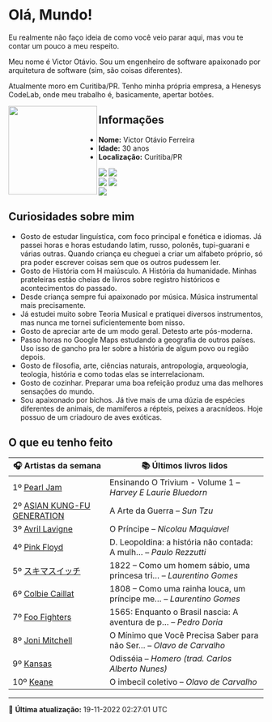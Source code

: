 # Olá, Mundo!

Eu realmente não faço ideia de como você veio parar aqui, mas vou te contar um pouco a meu respeito.

Meu nome é Victor Otávio. Sou um engenheiro de software apaixonado por arquitetura de software (sim, são coisas diferentes).

Atualmente moro em Curitiba/PR. Tenho minha própria empresa, a Henesys CodeLab, onde meu trabalho é, basicamente, apertar botões.

<img align="left" src="https://github.com/vctrtvfrrr/vctrtvfrrr/raw/master/octocat.png" alt="" width="175" />

## Informações

- **Nome:** Victor Otávio Ferreira
- **Idade:** 30 anos
- **Localização:** Curitiba/PR

[![](https://img.shields.io/badge/LinkedIn-victorotavio-blue)](https://www.linkedin.com/in/victorotavio/) [![](https://img.shields.io/badge/Twitter-@vctrtvfrrr-blue)](https://twitter.com/vctrtvfrrr)  
[![](https://img.shields.io/badge/GitHub-vctrtvfrrr-24292e)](https://github.com/vctrtvfrrr) [![](https://img.shields.io/badge/GitLab-vctrtvfrrr-ec5d16)](https://gitlab.com/vctrtvfrrr)  
[![](https://img.shields.io/badge/Email-victor@otavioferreira.com.br-red)](mailto:victor@otavioferreira.com.br)  

## Curiosidades sobre mim

-   Gosto de estudar linguística, com foco principal e fonética e idiomas. Já passei horas e horas estudando latim, russo, polonês, tupi-guarani e várias outras. Quando criança eu cheguei a criar um alfabeto próprio, só pra poder escrever coisas sem que os outros pudessem ler.
-   Gosto de História com H maiúsculo. A História da humanidade. Minhas prateleiras estão cheias de livros sobre registro históricos e acontecimentos do passado.
-   Desde criança sempre fui apaixonado por música. Música instrumental mais precisamente.
-   Já estudei muito sobre Teoria Musical e pratiquei diversos instrumentos, mas nunca me tornei suficientemente bom nisso.
-   Gosto de apreciar arte de um modo geral. Detesto arte pós-moderna.
-   Passo horas no Google Maps estudando a geografia de outros países. Uso isso de gancho pra ler sobre a história de algum povo ou região depois.
-   Gosto de filosofia, arte, ciências naturais, antropologia, arqueologia, teologia, história e como todas elas se interrelacionam.
-   Gosto de cozinhar. Preparar uma boa refeição produz uma das melhores sensações do mundo.
-   Sou apaixonado por bichos. Já tive mais de uma dúzia de espécies diferentes de animais, de mamiferos a répteis, peixes a aracnídeos. Hoje possuo de um criadouro de aves exóticas.


## O que eu tenho feito

|                                             🎧 Artistas da semana                                              |                      📚 Últimos livros lidos                      |
|----------------------------------------------------------------------------------------------------------------|-------------------------------------------------------------------|
| 1º [Pearl Jam](https://www.last.fm/music/Pearl+Jam)                                                            | Ensinando O Trivium - Volume 1	–	_Harvey E Laurie Bluedorn_         |
| 2º [ASIAN KUNG-FU GENERATION](https://www.last.fm/music/ASIAN+KUNG-FU+GENERATION)                              | A Arte da Guerra	–	_Sun Tzu_                                        |
| 3º [Avril Lavigne](https://www.last.fm/music/Avril+Lavigne)                                                    | O Príncipe	–	_Nicolau Maquiavel_                                    |
| 4º [Pink Floyd](https://www.last.fm/music/Pink+Floyd)                                                          | D. Leopoldina: a história não contada: A mulh…	–	_Paulo Rezzutti_   |
| 5º [スキマスイッチ](https://www.last.fm/music/%E3%82%B9%E3%82%AD%E3%83%9E%E3%82%B9%E3%82%A4%E3%83%83%E3%83%81) | 1822 – Como um homem sábio, uma princesa tri…	–	_Laurentino Gomes_  |
| 6º [Colbie Caillat](https://www.last.fm/music/Colbie+Caillat)                                                  | 1808 – Como uma rainha louca, um príncipe me…	–	_Laurentino Gomes_  |
| 7º [Foo Fighters](https://www.last.fm/music/Foo+Fighters)                                                      | 1565: Enquanto o Brasil nascia: A aventura de p…	–	_Pedro Doria_    |
| 8º [Joni Mitchell](https://www.last.fm/music/Joni+Mitchell)                                                    | O Mínimo que Você Precisa Saber para não Ser…	–	_Olavo de Carvalho_ |
| 9º [Kansas](https://www.last.fm/music/Kansas)                                                                  | Odisséia	–	_Homero (trad. Carlos Alberto Nunes)_                    |
| 10º [Keane](https://www.last.fm/music/Keane)                                                                   | O imbecil coletivo	–	_Olavo de Carvalho_                            |


---

🚀 **Última atualização:** 19-11-2022 02:27:01 UTC